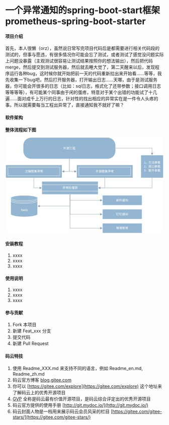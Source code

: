 # 一个异常通知的spring-boot-start框架 prometheus-spring-boot-starter

#### 项目介绍

首先，本人很懒（orz），虽然说日常写完项目代码后是都需要进行相关代码段的测试的，但事与愿违，有很多情况你可能会忘了测试，或者测试了感觉没问题实际上问题没暴露（主观测试很容易让测试结果按照你的想法输出），然后把代码merge，然后提交到测试服务器，然后就去睡大觉了，第二天醒来以后，发现程序运行各种bug，这时候你就开始把前一天的代码重新拉出来开始看……等等，我先收集一下bug吧，然后打开服务器，打开输出日志……天哪，由于是测试服务器，你可能会开很多的日志（比如：sql日志，格式化了还带参数；接口调用日志等等等等），有可能某个同事由于闲的蛋疼，特意对于某个出错的功能试了十几遍……面对成千上万行的日志，针对性的找出相应的异常实在是一件令人头疼的事。所以就需要每当工程出异常了，直接通知我不就好了嘛？

#### 软件架构


**整体流程如下图**

![架构](/src/main/resources/jiage.jpg)




#### 安装教程

1. xxxx
2. xxxx
3. xxxx

#### 使用说明

1. xxxx
2. xxxx
3. xxxx

#### 参与贡献

1. Fork 本项目
2. 新建 Feat_xxx 分支
3. 提交代码
4. 新建 Pull Request


#### 码云特技

1. 使用 Readme\_XXX.md 来支持不同的语言，例如 Readme\_en.md, Readme\_zh.md
2. 码云官方博客 [blog.gitee.com](https://blog.gitee.com)
3. 你可以 [https://gitee.com/explore](https://gitee.com/explore) 这个地址来了解码云上的优秀开源项目
4. [GVP](https://gitee.com/gvp) 全称是码云最有价值开源项目，是码云综合评定出的优秀开源项目
5. 码云官方提供的使用手册 [http://git.mydoc.io/](http://git.mydoc.io/)
6. 码云封面人物是一档用来展示码云会员风采的栏目 [https://gitee.com/gitee-stars/](https://gitee.com/gitee-stars/)